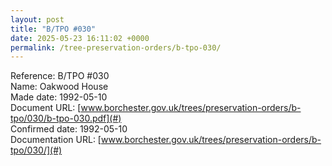 ```yaml
---
layout: post
title: "B/TPO #030"
date: 2025-05-23 16:11:02 +0000
permalink: /tree-preservation-orders/b-tpo-030/
---
```


Reference:	B/TPO #030 <br/>
Name: Oakwood House<br/>
Made date: 1992-05-10<br/>
Document URL: [www.borchester.gov.uk/trees/preservation-orders/b-tpo/030/b-tpo-030.pdf](#)<br/>
Confirmed date: 1992-05-10<br/>
Documentation URL: [www.borchester.gov.uk/trees/preservation-orders/b-tpo/030/](#)<br/>
